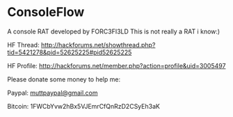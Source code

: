 # ConsoleFlow
A console RAT developed by FORC3FI3LD
This is not really a RAT i know:)

HF Thread:
http://hackforums.net/showthread.php?tid=5421278&pid=52625225#pid52625225

HF Profile:
http://hackforums.net/member.php?action=profile&uid=3005497

Please donate some money to help me:

Paypal:
muttpaypal@gmail.com

Bitcoin:
1FWCbYvw2hBx5VJEmrCfQnRzD2CSyEh3aK
